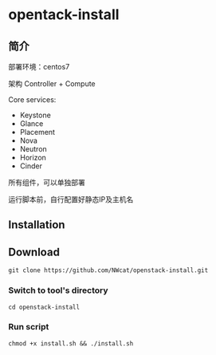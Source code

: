 # opentack-install
## 简介 
部署环境：centos7

架构 Controller + Compute

Core services:
* Keystone
* Glance
* Placement
* Nova
* Neutron
* Horizon
* Cinder

所有组件，可以单独部署

运行脚本前，自行配置好静态IP及主机名

## Installation

## Download

`git clone https://github.com/NWcat/openstack-install.git` 

### Switch to tool's directory

`cd openstack-install`

### Run script

`chmod +x install.sh && ./install.sh`

